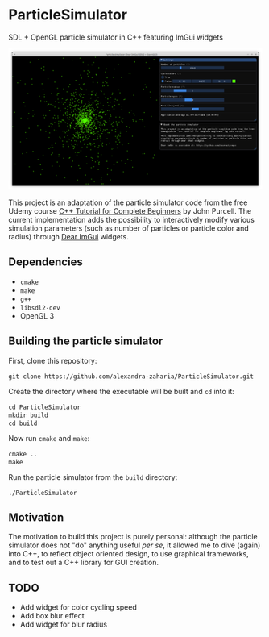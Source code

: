 # ParticleSimulator
SDL + OpenGL particle simulator in C++ featuring ImGui widgets

![Particle simulator screenshot](particle_simulator_screenshot.png)

This project is an adaptation of the particle simulator code from the free Udemy course [C++ Tutorial for Complete Beginners](https://www.udemy.com/free-learn-c-tutorial-beginners) by John Purcell. The current implementation adds the possibility to interactively modify various simulation parameters (such as number of particles or particle color and radius) through [Dear ImGui](https://github.com/ocornut/imgui) widgets.

## Dependencies

  * `cmake`
  * `make`
  * `g++`
  * `libsdl2-dev`
  * OpenGL 3
  
## Building the particle simulator

First, clone this repository:

```
git clone https://github.com/alexandra-zaharia/ParticleSimulator.git
```

Create the directory where the executable will be built and `cd` into it:

```
cd ParticleSimulator
mkdir build
cd build
```

Now run `cmake` and `make`:

```
cmake ..
make
```

Run the particle simulator from the `build` directory:

```
./ParticleSimulator
```

## Motivation

The motivation to build this project is purely personal: although the particle simulator does not "do" anything useful *per se*, it allowed me to dive (again) into C++, to reflect object oriented design, to use graphical frameworks, and to test out a C++ library for GUI creation.

## TODO
  * Add widget for color cycling speed 
  * Add box blur effect
  * Add widget for blur radius
